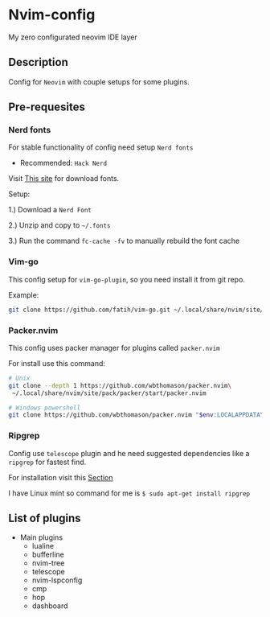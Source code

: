 # Nvim-config

My zero configurated neovim IDE layer

## Description

Config for `Neovim` with couple setups for some plugins.

## Pre-requesites

### Nerd fonts

For stable functionality of config need setup `Nerd fonts`
  - Recommended: `Hack Nerd`

Visit [This site](https://www.nerdfonts.com/) for download fonts.

Setup:

1.) Download a `Nerd Font`

2.) Unzip and copy to `~/.fonts`

3.) Run the command `fc-cache -fv` to manually rebuild the font cache


### Vim-go

This config setup for `vim-go-plugin`, so you need install it from git repo.

Example:

```bash
git clone https://github.com/fatih/vim-go.git ~/.local/share/nvim/site/pack/plugins/start/vim-go

```

### Packer.nvim

This config uses packer manager for plugins called `packer.nvim`

For install use this command:

```bash
# Unix
git clone --depth 1 https://github.com/wbthomason/packer.nvim\
 ~/.local/share/nvim/site/pack/packer/start/packer.nvim

# Windows powershell
git clone https://github.com/wbthomason/packer.nvim "$env:LOCALAPPDATA\nvim-data\site\pack\packer\start\packer.nvim"
```

### Ripgrep

Config use `telescope` plugin and he need suggested dependencies like a `ripgrep` for fastest find.

For installation visit this [Section](https://github.com/BurntSushi/ripgrep#installation)

I have Linux mint so command for me is `$ sudo apt-get install ripgrep`

## List of plugins

- Main plugins
  - lualine
  - bufferline
  - nvim-tree
  - telescope
  - nvim-lspconfig
  - cmp
  - hop
  - dashboard

